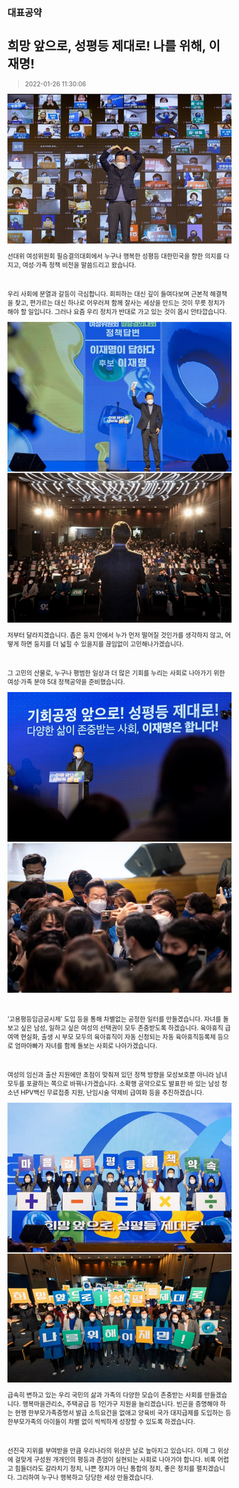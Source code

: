 ## 대표공약
# 희망 앞으로, 성평등 제대로! 나를 위해, 이재명!
> 2022-01-26 11:30:06

![희망 앞으로, 성평등 제대로! 나를 위해, 이재명!](./220126239578.png)

선대위 여성위원회 필승결의대회에서 누구나 행복한 성평등 대한민국을 향한 의지를 다지고, 여성·가족 정책 비전을 말씀드리고 왔습니다.

​

우리 사회에 분열과 갈등이 극심합니다. 회피하는 대신 깊이 들여다보며 근본적 해결책을 찾고, 편가르는 대신 하나로 어우러져 함께 잘사는 세상을 만드는 것이 무릇 정치가 해야 할 일입니다. 그러나 요즘 우리 정치가 반대로 가고 있는 것이 몹시 안타깝습니다.


![희망 앞으로, 성평등 제대로! 나를 위해, 이재명!](./220126239579.png)
![희망 앞으로, 성평등 제대로! 나를 위해, 이재명!](./220126239580.png)









저부터 달라지겠습니다. 좁은 둥지 안에서 누가 먼저 떨어질 것인가를 생각하지 않고, 어떻게 하면 둥지를 더 넓힐 수 있을지를 끊임없이 고민해나가겠습니다.

​

그 고민의 산물로, 누구나 평범한 일상과 더 많은 기회를 누리는 사회로 나아가기 위한 여성·가족 분야 5대 정책공약을 준비했습니다.

![희망 앞으로, 성평등 제대로! 나를 위해, 이재명!](./220126239581.png)
![희망 앞으로, 성평등 제대로! 나를 위해, 이재명!](./220126239582.png)


​



‘고용평등임금공시제’ 도입 등을 통해 차별없는 공정한 일터를 만들겠습니다. 자녀를 돌보고 싶은 남성, 일하고 싶은 여성의 선택권이 모두 존중받도록 하겠습니다. 육아휴직 급여액 현실화, 출생 시 부모 모두의 육아휴직이 자동 신청되는 자동 육아휴직등록제 등으로 엄마아빠가 자녀를 함께 돌보는 사회로 나아가겠습니다.

​

여성의 임신과 출산 지원에만 초점이 맞춰져 있던 정책 방향을 모성보호뿐 아니라 남녀 모두를 포괄하는 쪽으로 바꿔나가겠습니다. 소확행 공약으로도 발표한 바 있는 남성 청소년 HPV백신 무료접종 지원, 난임시술 약제비 급여화 등을 추진하겠습니다.

​![희망 앞으로, 성평등 제대로! 나를 위해, 이재명!](./220126239583.png)
![희망 앞으로, 성평등 제대로! 나를 위해, 이재명!](./220126239584.png)




급속히 변하고 있는 우리 국민의 삶과 가족의 다양한 모습이 존중받는 사회를 만들겠습니다. 행복마을관리소, 주택공급 등 1인가구 지원을 늘리겠습니다. 빈곤을 증명해야 하는 현행 한부모가족증명서 발급 소득요건을 없애고 양육비 국가 대지급제를 도입하는 등 한부모가족의 아이들이 차별 없이 씩씩하게 성장할 수 있도록 하겠습니다.

​

선진국 지위를 부여받을 만큼 우리나라의 위상은 날로 높아지고 있습니다. 이제 그 위상에 걸맞게 구성원 개개인의 평등과 존엄이 실현되는 사회로 나아가야 합니다. 비록 어렵고 힘들더라도 갈라치기 정치, 나쁜 정치가 아닌 통합의 정치, 좋은 정치를 펼치겠습니다. 그리하여 누구나 행복하고 당당한 세상 만들겠습니다.